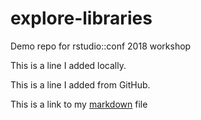 # explore-libraries
Demo repo for rstudio::conf 2018 workshop

This is a line I added locally.

This is a line I added from GitHub.

This is a link to my [markdown](01_explore-libraries_spartan.md) file